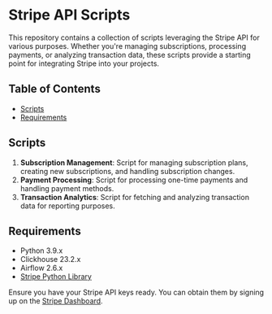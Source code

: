 # Stripe API Scripts

This repository contains a collection of scripts leveraging the Stripe API for various purposes. Whether you're managing subscriptions, processing payments, or analyzing transaction data, these scripts provide a starting point for integrating Stripe into your projects.

## Table of Contents

- [Scripts](#scripts)
- [Requirements](#requirements)

## Scripts

1. **Subscription Management**: Script for managing subscription plans, creating new subscriptions, and handling subscription changes.
2. **Payment Processing**: Script for processing one-time payments and handling payment methods.
3. **Transaction Analytics**: Script for fetching and analyzing transaction data for reporting purposes.

## Requirements

- Python 3.9.x
- Clickhouse 23.2.x
- Airflow 2.6.x
- [Stripe Python Library](https://github.com/stripe/stripe-python)

Ensure you have your Stripe API keys ready. You can obtain them by signing up on the [Stripe Dashboard](https://dashboard.stripe.com/register).
